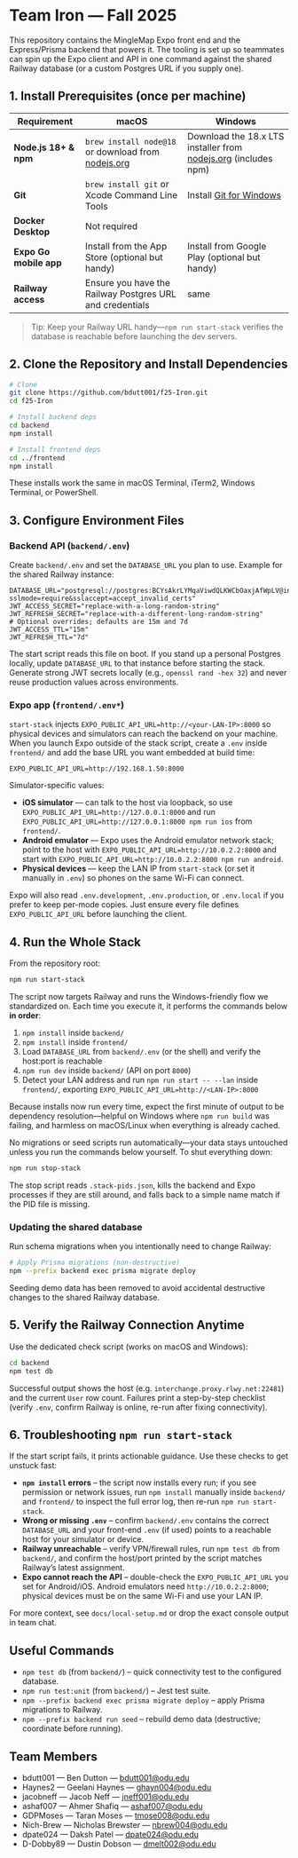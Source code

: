 # Team Iron — Fall 2025

This repository contains the MingleMap Expo front end and the Express/Prisma backend that powers it. The tooling is set up so teammates can spin up the Expo client and API in one command against the shared Railway database (or a custom Postgres URL if you supply one).

## 1. Install Prerequisites (once per machine)

| Requirement | macOS | Windows |
|-------------|-------|---------|
| **Node.js 18+ & npm** | `brew install node@18` or download from [nodejs.org](https://nodejs.org/) | Download the 18.x LTS installer from [nodejs.org](https://nodejs.org/) (includes npm) |
| **Git** | `brew install git` or Xcode Command Line Tools | Install [Git for Windows](https://git-scm.com/download/win) |
| **Docker Desktop** | Not required |
| **Expo Go mobile app** | Install from the App Store (optional but handy) | Install from Google Play (optional but handy) |
| **Railway access** | Ensure you have the Railway Postgres URL and credentials | same |

> Tip: Keep your Railway URL handy—`npm run start-stack` verifies the database is reachable before launching the dev servers.

## 2. Clone the Repository and Install Dependencies

```bash
# Clone
git clone https://github.com/bdutt001/f25-Iron.git
cd f25-Iron

# Install backend deps
cd backend
npm install

# Install frontend deps
cd ../frontend
npm install
```

These installs work the same in macOS Terminal, iTerm2, Windows Terminal, or PowerShell.

## 3. Configure Environment Files

### Backend API (`backend/.env`)

Create `backend/.env` and set the `DATABASE_URL` you plan to use. Example for the shared Railway instance:

```env
DATABASE_URL="postgresql://postgres:BCYsAkrLYMqaViwdQLKWCbOaxjAfWpLV@interchange.proxy.rlwy.net:22481/railway?sslmode=require&sslaccept=accept_invalid_certs"
JWT_ACCESS_SECRET="replace-with-a-long-random-string"
JWT_REFRESH_SECRET="replace-with-a-different-long-random-string"
# Optional overrides; defaults are 15m and 7d
JWT_ACCESS_TTL="15m"
JWT_REFRESH_TTL="7d"
```

The start script reads this file on boot. If you stand up a personal Postgres locally, update `DATABASE_URL` to that instance before starting the stack. Generate strong JWT secrets locally (e.g., `openssl rand -hex 32`) and never reuse production values across environments.

### Expo app (`frontend/.env*`)

`start-stack` injects `EXPO_PUBLIC_API_URL=http://<your-LAN-IP>:8000` so physical devices and simulators can reach the backend on your machine. When you launch Expo outside of the stack script, create a `.env` inside `frontend/` and add the base URL you want embedded at build time:

```env
EXPO_PUBLIC_API_URL=http://192.168.1.50:8000
```

Simulator-specific values:

- **iOS simulator** — can talk to the host via loopback, so use `EXPO_PUBLIC_API_URL=http://127.0.0.1:8000` and run `EXPO_PUBLIC_API_URL=http://127.0.0.1:8000 npm run ios` from `frontend/`.
- **Android emulator** — Expo uses the Android emulator network stack; point to the host with `EXPO_PUBLIC_API_URL=http://10.0.2.2:8000` and start with `EXPO_PUBLIC_API_URL=http://10.0.2.2:8000 npm run android`.
- **Physical devices** — keep the LAN IP from `start-stack` (or set it manually in `.env`) so phones on the same Wi-Fi can connect.

Expo will also read `.env.development`, `.env.production`, or `.env.local` if you prefer to keep per-mode copies. Just ensure every file defines `EXPO_PUBLIC_API_URL` before launching the client.

## 4. Run the Whole Stack

From the repository root:

```bash
npm run start-stack
```

The script now targets Railway and runs the Windows-friendly flow we standardized on. Each time you execute it, it performs the commands below **in order**:

1. `npm install` inside `backend/`
2. `npm install` inside `frontend/`
3. Load `DATABASE_URL` from `backend/.env` (or the shell) and verify the host:port is reachable
4. `npm run dev` inside `backend/` (API on port `8000`)
5. Detect your LAN address and run `npm run start -- --lan` inside `frontend/`, exporting `EXPO_PUBLIC_API_URL=http://<LAN-IP>:8000`

Because installs now run every time, expect the first minute of output to be dependency resolution—helpful on Windows where `npm run build` was failing, and harmless on macOS/Linux when everything is already cached.

No migrations or seed scripts run automatically—your data stays untouched unless you run the commands below yourself. To shut everything down:

```bash
npm run stop-stack
```

The stop script reads `.stack-pids.json`, kills the backend and Expo processes if they are still around, and falls back to a simple name match if the PID file is missing.

### Updating the shared database

Run schema migrations when you intentionally need to change Railway:

```bash
# Apply Prisma migrations (non-destructive)
npm --prefix backend exec prisma migrate deploy
```

Seeding demo data has been removed to avoid accidental destructive changes to the shared Railway database.

## 5. Verify the Railway Connection Anytime

Use the dedicated check script (works on macOS and Windows):

```bash
cd backend
npm test db
```

Successful output shows the host (e.g. `interchange.proxy.rlwy.net:22481`) and the current `User` row count. Failures print a step-by-step checklist (verify `.env`, confirm Railway is online, re-run after fixing connectivity).

## 6. Troubleshooting `npm run start-stack`

If the start script fails, it prints actionable guidance. Use these checks to get unstuck fast:

- **`npm install` errors** – the script now installs every run; if you see permission or network issues, run `npm install` manually inside `backend/` and `frontend/` to inspect the full error log, then re-run `npm run start-stack`.
- **Wrong or missing `.env`** – confirm `backend/.env` contains the correct `DATABASE_URL` and your front-end `.env` (if used) points to a reachable host for your simulator or device.
- **Railway unreachable** – verify VPN/firewall rules, run `npm test db` from `backend/`, and confirm the host/port printed by the script matches Railway’s latest assignment.
- **Expo cannot reach the API** – double-check the `EXPO_PUBLIC_API_URL` you set for Android/iOS. Android emulators need `http://10.0.2.2:8000`; physical devices must be on the same Wi-Fi and use your LAN IP.

For more context, see `docs/local-setup.md` or drop the exact console output in team chat.

## Useful Commands

- `npm test db` (from `backend/`) – quick connectivity test to the configured database.
- `npm run test:unit` (from `backend/`) – Jest test suite.
- `npm --prefix backend exec prisma migrate deploy` – apply Prisma migrations to Railway.
- `npm --prefix backend run seed` – rebuild demo data (destructive; coordinate before running).

## Team Members

- bdutt001 — Ben Dutton — bdutt001@odu.edu
- Haynes2 — Geelani Haynes — ghayn004@odu.edu
- jacobneff — Jacob Neff — jneff001@odu.edu
- ashaf007 — Ahmer Shafiq — ashaf007@odu.edu
- GDPMoses — Taran Moses — tmose008@odu.edu
- Nich-Brew — Nicholas Brewster — nbrew004@odu.edu
- dpate024 — Daksh Patel — dpate024@odu.edu
- D-Dobby89 — Dustin Dobson — dmelt002@odu.edu
